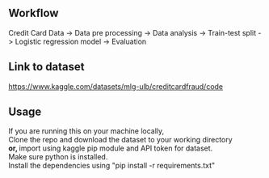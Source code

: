 ## Workflow
Credit Card Data -> Data pre processing -> Data analysis -> Train-test split -> Logistic regression model -> Evaluation

## Link to dataset
https://www.kaggle.com/datasets/mlg-ulb/creditcardfraud/code

## Usage
If you are running this on your machine locally,
<br /> Clone the repo and download the dataset to your working directory 
<br />
<b>or, </b> 
import using kaggle pip module and API token for dataset.
<br />
Make sure python is installed.
<br />
Install the dependencies using "pip install -r requirements.txt"
